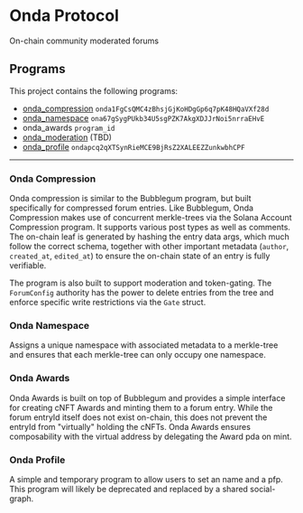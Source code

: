 # Onda Protocol
On-chain community moderated forums

## Programs
This project contains the following programs:
- [onda_compression](https://github.com/onda-protocol/onda-program-library/tree/main/programs/onda-compression) `onda1FgCsQMC4zBhsjGjKoHDgGp6q7pK48HQaVXf28d`
- [onda_namespace](https://github.com/onda-protocol/onda-program-library/tree/main/programs/onda-namespace) `ona67gSygPUkb34U5sgPZK7AkgXDJJrNoi5nrraEHvE`
- onda_awards `program_id`
- [onda_moderation](https://github.com/onda-protocol/onda-program-library/tree/main/programs/onda-moderation) (TBD)
- [onda_profile](https://github.com/onda-protocol/onda-program-library/tree/main/programs/onda-profile) `ondapcq2qXTSynRieMCE9BjRsZ2XALEEZZunkwbhCPF`

___

### Onda Compression
Onda compression is similar to the Bubblegum program, but built specifically for compressed forum entries. Like Bubblegum, Onda Compression makes use of concurrent merkle-trees via the Solana Account Compression program. It supports various post types as well as comments. The on-chain leaf is generated by hashing the entry data args, which much follow the correct schema, together with other important metadata (`author`, `created_at`, `edited_at`) to ensure the on-chain state of an entry is fully verifiable.

The program is also built to support moderation and token-gating. The `ForumConfig` authority has the power to delete entries from the tree and enforce specific write restrictions via the `Gate` struct.

### Onda Namespace
Assigns a unique namespace with associated metadata to a merkle-tree and ensures that each merkle-tree can only occupy one namespace.

### Onda Awards
Onda Awards is built on top of Bubblegum and provides a simple interface for creating cNFT Awards and minting them to a forum entry. While the forum entryId itself does not exist on-chain, this does not prevent the entryId from "virtually" holding the cNFTs. Onda Awards ensures composability with the virtual address by delegating the Award pda on mint.

### Onda Profile 
A simple and temporary program to allow users to set an name and a pfp. This program will likely be deprecated and replaced by a shared social-graph.

